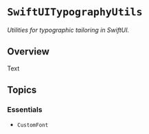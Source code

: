 # ``SwiftUITypographyUtils``

_Utilities for typographic tailoring in SwiftUI._

## Overview

<!--@START_MENU_TOKEN@-->Text<!--@END_MENU_TOKEN@-->

## Topics

### Essentials

- ``CustomFont``

